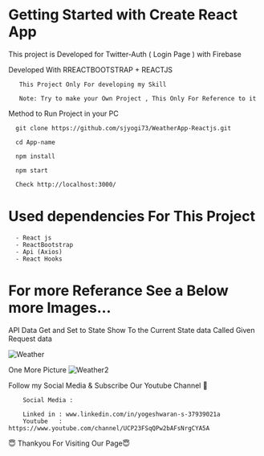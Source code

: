 # Getting Started with Create React App

This project is Developed for Twitter-Auth ( Login Page ) with Firebase

Developed With RREACTBOOTSTRAP  + REACTJS 
        
       
       This Project Only For developing my Skill
       
       Note: Try to make your Own Project , This Only For Reference to it


   
Method to Run Project in your PC
       
       
      git clone https://github.com/sjyogi73/WeatherApp-Reactjs.git
      
      cd App-name
      
      npm install
      
      npm start
      
      Check http://localhost:3000/
      
      
 # Used dependencies For This Project
      - React js
      - ReactBootstrap
      - Api (Axios)
      - React Hooks
   
      

 # For more Referance See a Below more Images...


API Data Get and Set to State Show To the Current State data Called Given Request data

![Weather](https://user-images.githubusercontent.com/82278181/180433880-f92e14b9-9549-4f90-a710-63cb09c3d797.png)

One More Picture
![Weather2](https://user-images.githubusercontent.com/82278181/180433919-7af7ace3-104f-4ad0-9a85-64c6ece23bb4.png)





Follow my Social Media & Subscribe Our Youtube Channel 🙏


        Social Media :

        Linked in : www.linkedin.com/in/yogeshwaran-s-37939021a
        Youtube   : https://www.youtube.com/channel/UCP23FSqQPw2bAFsNrgCYA5A
        
                   
😇 Thankyou For Visiting Our Page😇



